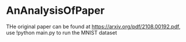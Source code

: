 # AnAnalysisOfPaper
THe original paper can be found at https://arxiv.org/pdf/2108.00192.pdf, use !python main.py to run the MNIST dataset
